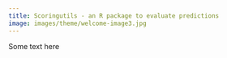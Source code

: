 ```yaml
---
title: Scoringutils - an R package to evaluate predictions
image: images/theme/welcome-image3.jpg
---
```



Some text here
